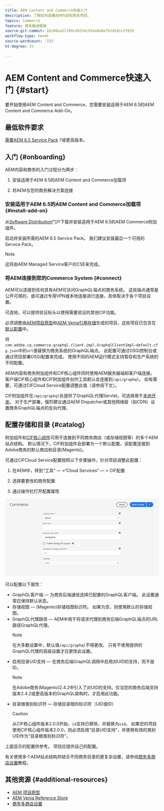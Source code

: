 ```yaml
---
title: AEM Content and Commerce快速入门
description: 了解如何部署AEM内容和商务项目。
topics: Commerce
feature: 商务集成框架
source-git-commit: 1b200ea21709cd9234c92da8a8ef6145d2c2f635
workflow-type: tm+mt
source-wordcount: '721'
ht-degree: 1%

---
```



# AEM Content and Commerce快速入门 {#start}

要开始使用AEM Content and Commerce，您需要安装适用于AEM 6.5的AEM Content and Commerce Add-On。

## 最低软件要求

[需要AEM 6.5 Service Pack](https://experience.adobe.com/#/downloads/content/software-distribution/en/aem.html)  7或更高版本。

## 入门 {#onboarding}

AEM内容和商务的入门过程分为两步：

1. 安装适用于AEM 6.5的AEM Content and Commerce加载项

2. 将AEM与您的商务解决方案连接

### 安装适用于AEM 6.5的AEM Content and Commerce加载项 {#install-add-on}

从[Software Distribution](https://experience.adobe.com/#/downloads/content/software-distribution/en/aem.html)门户下载并安装适用于AEM 6.5的AEM Commerce附加组件。

启动并安装所需的AEM 6.5 Service Pack。 我们建议安装最后一个可用的Service Pack。

>[!NOTE]
>
>这将由AEM Managed Service客户的CSE来完成。

### 将AEM连接到您的Commerce System {#connect}

AEM可以连接到任何具有AEM可访问GraphQL端点的商务系统。 这些端点通常是公开可用的，或可通过专用VPN或本地连接进行连接，具体取决于各个项目设置。

可选地，可以提供验证标头以使用需要验证的其他CIF功能。

必须调整由[AEM项目原型](https://github.com/adobe/aem-project-archetype)和[AEM Venia引用存储](https://github.com/adobe/aem-cif-guides-venia)生成的项目，这些项目已包含在[默认配置](https://github.com/adobe/aem-cif-guides-venia/blob/main/ui.config/src/main/content/jcr_root/apps/venia/osgiconfig/config/com.adobe.cq.commerce.graphql.client.impl.GraphqlClientImpl~default.cfg.json)中。

将`com.adobe.cq.commerce.graphql.client.impl.GraphqlClientImpl~default.cfg.json`中的`url`值替换为商务系统的GraphQL端点。 此配置可通过OSGi控制台或通过项目部署OSGi配置来完成。 使用不同的AEM运行模式支持暂存和生产系统的不同配置。

AEM内容和商务附加组件和CIF核心组件同时使用AEM服务器端和客户端连接。 客户端CIF核心组件和CIF附加组件创作工具默认会连接到`/api/graphql`。 如有需要，可通过CIFCloud Service配置调整此值（请参阅下文）。

CIF附加组件在`/api/graphql`处提供了GraphQL代理Servlet，可选择用于[本地开发](develop.md)。 对于生产部署，强烈建议通过AEM Dispatcher或其他网络层（如CDN）设置商务GraphQL端点的反向代理。

## 配置存储和目录 {#catalog}

附加组件和[CIF核心组件](https://github.com/adobe/aem-core-cif-components)可用于连接到不同商务商店（或存储视图等）的多个AEM站点结构。 默认情况下，CIF附加组件会部署为一个默认配置，该配置连接到Adobe商务的默认商店和目录(Magento)。

可通过CIFCloud Service配置按照以下步骤操作，针对项目调整此配置：

1. 在AEM中，转到“工具” — >“Cloud Services” — > CIF配置

2. 选择要更改的商务配置

3. 通过操作栏打开配置属性

![CIFCloud Services配置](/help/commerce/cif/assets/cif-cloud-service-config.png)

可以配置以下属性：

- GraphQL客户端 — 为商务后端通信选择已配置的GraphQL客户端。 此设置通常应保持默认状态。
- 存储视图 — (Magento)存储视图标识符。 如果为空，则使用默认的存储视图。
- GraphQL代理路径 — AEM中用于将请求代理到商务后端GraphQL端点的URL路径GraphQL代理。
   >[!NOTE]
   >
   > 在大多数设置中，默认值`/api/graphql`不得更改。 只有不使用提供的GraphQL代理的高级设置才应更改此设置。
- 启用目录UID支持 — 在商务后端GraphQL调用中启用对UID的支持，而不是ID。
   >[!NOTE]
   >
   > 在Adobe商务(Magento)2.4.2中引入了对UID的支持。仅当您的商务后端支持版本2.4.2或更高版本的GraphQL架构时，才启用此功能。
- 目录根类别标识符 — 存储目录根的标识符（UID或ID）
   >[!CAUTION]
   >
   > 从CIF核心组件版本2.0.0开始，`id`支持已移除，并替换为`uid`。 如果您的项目使用CIF核心组件版本2.0.0，则必须启用“目录UID支持”，并使用有效的类别UID作为“目录根类别标识符”。

上面显示的配置供参考。 项目应提供自己的配置。

有关使用多个AEM站点结构并结合不同商务目录的更复杂设置，请参阅[商务多商店设置](configuring/multi-store-setup.md)教程。

## 其他资源 {#additional-resources}

- [AEM 项目原型](https://github.com/adobe/aem-project-archetype)
- [AEM Venia Reference Store](https://github.com/adobe/aem-cif-guides-venia)
- [商务多商店设置](configuring/multi-store-setup.md)
